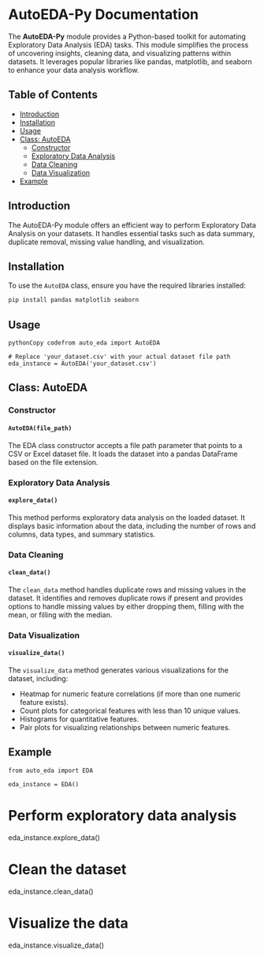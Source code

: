 # AutoEDA-Py Documentation

The **AutoEDA-Py** module provides a Python-based toolkit for automating Exploratory Data Analysis (EDA) tasks. This module simplifies the process of uncovering insights, cleaning data, and visualizing patterns within datasets. It leverages popular libraries like pandas, matplotlib, and seaborn to enhance your data analysis workflow.

## Table of Contents

- [Introduction](#introduction)
- [Installation](#installation)
- [Usage](#usage)
- [Class: AutoEDA](#class-autoeda)
    - [Constructor](#constructor)
    - [Exploratory Data Analysis](#exploratory-data-analysis)
    - [Data Cleaning](#data-cleaning)
    - [Data Visualization](#data-visualization)
- [Example](#example)

## Introduction

The AutoEDA-Py module offers an efficient way to perform Exploratory Data Analysis on your datasets. It handles essential tasks such as data summary, duplicate removal, missing value handling, and visualization.

## Installation

To use the `AutoEDA` class, ensure you have the required libraries installed:

```bash
pip install pandas matplotlib seaborn
```

## Usage

```
pythonCopy codefrom auto_eda import AutoEDA

# Replace 'your_dataset.csv' with your actual dataset file path
eda_instance = AutoEDA('your_dataset.csv')
```

## Class: AutoEDA

### Constructor

#### `AutoEDA(file_path)`

The EDA class constructor accepts a file path parameter that points to a CSV or Excel dataset file. It loads the dataset into a pandas DataFrame based on the file extension.

### Exploratory Data Analysis

#### `explore_data()`

This method performs exploratory data analysis on the loaded dataset. It displays basic information about the data, including the number of rows and columns, data types, and summary statistics.

### Data Cleaning

#### `clean_data()`

The `clean_data` method handles duplicate rows and missing values in the dataset. It identifies and removes duplicate rows if present and provides options to handle missing values by either dropping them, filling with the mean, or filling with the median.

### Data Visualization

#### `visualize_data()`

The `visualize_data` method generates various visualizations for the dataset, including:

- Heatmap for numeric feature correlations (if more than one numeric feature exists).
- Count plots for categorical features with less than 10 unique values.
- Histograms for quantitative features.
- Pair plots for visualizing relationships between numeric features.

## Example
```
from auto_eda import EDA

eda_instance = EDA()
```

# Perform exploratory data analysis
eda_instance.explore_data()

# Clean the dataset
eda_instance.clean_data()

# Visualize the data
eda_instance.visualize_data()
```



